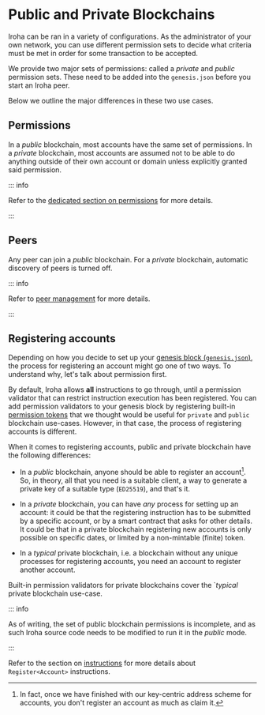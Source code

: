 # Public and Private Blockchains

Iroha can be ran in a variety of configurations. As the administrator of
your own network, you can use different permission sets to decide what
criteria must be met in order for some transaction to be accepted.

We provide two major sets of permissions: called a _private_ and _public_
permission sets. These need to be added into the `genesis.json` before you
start an Iroha peer.

Below we outline the major differences in these two use cases.

## Permissions

In a _public_ blockchain, most accounts have the same set of permissions.
In a _private_ blockchain, most accounts are assumed not to be able to do
anything outside of their own account or domain unless explicitly granted
said permission.

::: info

Refer to the [dedicated section on permissions](../advanced/permissions.md)
for more details.

:::

## Peers

Any peer can join a _public_ blockchain. For a _private_ blockchain,
automatic discovery of peers is turned off.

::: info

Refer to [peer management](register-unregister.md) for more details.

:::

## Registering accounts

Depending on how you decide to set up your
[genesis block (`genesis.json`)](genesis.md), the process for registering
an account might go one of two ways. To understand why, let's talk about
permission first.

By default, Iroha allows **all** instructions to go through, until a
permission validator that can restrict instruction execution has been
registered. You can add permission validators to your genesis block by
registering built-in [permission tokens](../advanced/permissions.md) that
we thought would be useful for `private` and `public` blockchain use-cases.
However, in that case, the process of registering accounts is different.

When it comes to registering accounts, public and private blockchain have
the following differences:

- In a _public_ blockchain, anyone should be able to register an
  account[^1]. So, in theory, all that you need is a suitable client, a way
  to generate a private key of a suitable type (`ED25519`), and that's it.

- In a _private_ blockchain, you can have _any_ process for setting up an
  account: it could be that the registering instruction has to be submitted
  by a specific account, or by a smart contract that asks for other
  details. It could be that in a private blockchain registering new
  accounts is only possible on specific dates, or limited by a non-mintable
  (finite) token.

- In a _typical_ private blockchain, i.e. a blockchain without any unique
  processes for registering accounts, you need an account to register
  another account.

Built-in permission validators for private blockchains cover the `_typical_
private blockchain use-case.

::: info

<!-- Check: a reference about future releases or work in progress -->

As of writing, the set of public blockchain permissions is incomplete, and
as such Iroha source code needs to be modified to run it in the _public_
mode.

:::

Refer to the section on [instructions](../advanced/isi.md#un-register) for
more details about `Register<Account>` instructions.

[^1]:
    In fact, once we have finished with our key-centric address scheme for
    accounts, you don't register an account as much as claim it.
